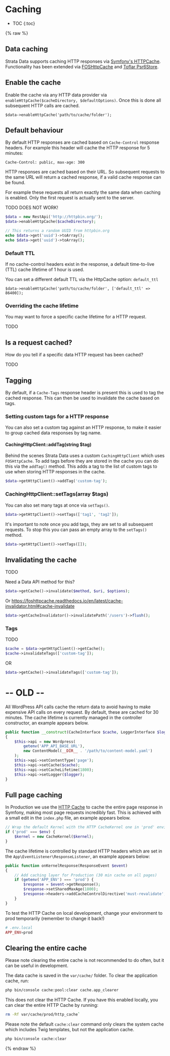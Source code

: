 # Caching

* TOC
{:toc}

{% raw %}

## Data caching

Strata Data supports caching HTTP responses via [Symfony's HTTPCache](https://symfony.com/doc/current/http_cache.html).
Functionality has been extended via [FOSHttpCache](https://foshttpcache.readthedocs.io/en/latest/index.html) and
[Toflar Psr6Store](https://github.com/Toflar/psr6-symfony-http-cache-store).


## Enable the cache

Enable the cache via any HTTP data provider via `enableHttpCache($cacheDirectory, $defaultOptions)`. Once this is done all subsequent HTTP
calls are cached.

```
$data->enableHttpCache('path/to/cache/folder');
```

## Default behaviour

By default HTTP responses are cached based on `Cache-Control` response headers. For example this header will cache the
HTTP response for 5 minutes:

```
Cache-Control: public, max-age: 300
```

HTTP responses are cached based on their URL. So subsequent requests to the same URL will return a cached response, if
a valid cache response can be found.

For example these requests all return exactly the same data when caching is enabled. Only the first request is actually
sent to the server.

TODO DOES NOT WORK!

```php
$data = new RestApi('http://httpbin.org/');
$data->enableHttpCache($cacheDirectory);

// This returns a random UUID from httpbin.org
echo $data->get('uuid')->toArray();
echo $data->get('uuid')->toArray();  
```

### Default TTL
If no cache-control headers exist in the response, a default time-to-live (TTL) cache lifetime of 1 hour is used.

You can set a different default TTL via the HttpCache option: `default_ttl`

```
$data->enableHttpCache('path/to/cache/folder', ['default_ttl' => 86400]);
```

### Overriding the cache lifetime

You may want to force a specific cache lifetime for a HTTP request.

TODO

## Is a request cached?

How do you tell if a specific data HTTP request has been cached?

TODO

## Tagging

By default, if a `Cache-Tags` response header is present this is used to tag the cached response. This can then be used
to invalidate the cache based on tags.

### Setting custom tags for a HTTP response

You can also set a custom tag against an HTTP response, to make it easier to group cached data responses by tag name.

#### CachingHttpClient::addTag(string $tag)

Behind the scenes Strata Data uses a custom `CachingHttpClient` which uses `FOSHttpCache`. To add tags before they are
stored in the cache you can do this via the `addTag()` method. This adds a tag to the list of custom tags to use when
storing HTTP responses in the cache.

```php
$data->getHttpClient()->addTag('custom-tag');
```

### CachingHttpClient::setTags(array $tags)

You can also set many tags at once via `setTags()`.

```php
$data->getHttpClient()->setTags(['tag1', 'tag2']);
```

It's important to note once you add tags, they are set to all subsequent requests. To stop this you can pass an
empty array to the `setTags()` method.

```php
$data->getHttpClient()->setTags([]);
```

## Invalidating the cache

TODO

Need a Data API method for this?

```php
$data->getCache()->invalidate($method, $uri, $options);
```

Or https://foshttpcache.readthedocs.io/en/latest/cache-invalidator.html#cache-invalidate

```php
$data->getCacheInvalidator()->invalidatePath('/users')->flush();
```

### Tags

TODO

```php
$cache = $data->getHttpClient()->getCache();
$cache->invalidateTags(['custom-tag']);
```
OR

```php
$data->getCache()->invalidateTags(['custom-tag']);
```





# -- OLD --

All WordPress API calls cache the return data to avoid having to make expensive API calls on every request. By default, 
these are cached for 30 minutes. The cache lifetime is currently managed in the controller constructor, an example 
appears below. 

```php
public function __construct(CacheInterface $cache, LoggerInterface $logger)
{
    $this->api = new Wordpress(
        getenv('APP_API_BASE_URL'),
        new ContentModel(__DIR__ . '/path/to/content-model.yaml')
    );
    $this->api->setContentType('page');
    $this->api->setCache($cache);
    $this->api->setCacheLifetime(1800);
    $this->api->setLogger($logger);
}
```
    
## Full page caching

In Production we use the [HTTP Cache](https://symfony.com/doc/current/http_cache.html) to cache the entire page response
in Symfony, making most page requests incredibly fast. This is achieved with a small edit in the `index.php` file, an 
example appears below. 

```php
// Wrap the default Kernel with the HTTP CacheKernel one in 'prod' environment
if ('prod' === $env) {
    $kernel = new CacheKernel($kernel);
}
```

The cache lifetime is controlled by standard HTTP headers which are set in the `App\EventListener\ResponseListener`, an 
example appears below:

```php
public function onKernelResponse(ResponseEvent $event)
{
    // Add caching layer for Production (30 min cache on all pages)
    if (getenv('APP_ENV') === 'prod') {
        $response = $event->getResponse();
        $response->setSharedMaxAge(1800);
        $response->headers->addCacheControlDirective('must-revalidate', true);
    }
}
``` 

To test the HTTP Cache on local development, change your environment to prod temporarily (remember to change it back!)

```php
# .env.local
APP_ENV=prod
```

## Clearing the entire cache

Please note clearing the entire cache is not recommended to do often, but it can be useful in development.

The data cache is saved in the `var/cache/` folder. To clear the application cache, run:

```bash
php bin/console cache:pool:clear cache.app_clearer
```

This does not clear the HTTP Cache. If you have this enabled locally, you can clear the entire HTTP Cache by running:
 
```bash
rm -Rf var/cache/prod/http_cache`
```

Please note the default `cache:clear` command only clears the system cache which includes Twig templates, but not the 
application cache.

```bash
php bin/console cache:clear
```

{% endraw %}
